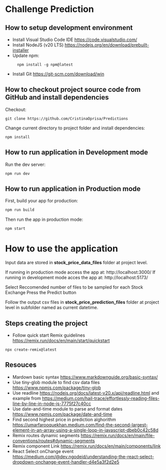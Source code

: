 # Challenge Prediction

## How to setup development environment
  - Install Visual Studio Code IDE https://code.visualstudio.com/
  - Install NodeJS (v20 LTS) https://nodejs.org/en/download/prebuilt-installer
  - Update npm:
    ```
      npm install -g npm@latest
    ```
  - Install Git https://git-scm.com/download/win

## How to checkout project source code from GitHub and install dependencies

  Checkout:
  ```shellscript
  git clone https://github.com/CristinaOprisa/Predictions
  ```

  Change current directory to project folder and install dependencies:
  ```shellscript
  npm install
  ```

## How to run application in Development mode

Run the dev server:

```shellscript
npm run dev
```

## How to run application in Production mode

First, build your app for production:

```sh
npm run build
```

Then run the app in production mode:

```sh
npm start
```

# How to use the application

  Input data are stored in **stock_price_data_files** folder at project level.

  If running in production mode access the app at: http://localhost:3000/
  If running in development mode acces the app at: http://localhost:5173/

  Select Reccomended number of files to be sampled for each Stock Exchange
  Press the Predict button

  Follow the output csv files in **stock_price_prediction_files** folder at project level in subfolder named as current datetime.


## Steps creating the project
  - Follow quick start Remix guidelines https://remix.run/docs/en/main/start/quickstart
  ```
  npx create-remix@latest
  ```

## Resouces
  - Mardown basic syntax https://www.markdownguide.org/basic-syntax/
  - Use tiny-glob module to find csv data files https://www.npmjs.com/package/tiny-glob
  - Use readline https://nodejs.org/docs/latest-v20.x/api/readline.html and example from https://medium.com/hail-trace/effortlessly-reading-files-line-by-line-in-node-js-7775f27c40cc
  - Use date-and-time
 module to parse and format dates https://www.npmjs.com/package/date-and-time
 - Find second highest price in prediction alghorithm https://umarfarooquekhan.medium.com/find-the-second-largest-element-in-an-array-using-a-single-loop-in-javascript-dbeb0c42c58d
 - Remix routes dynamic segments https://remix.run/docs/en/main/file-conventions/routes#dynamic-segments
 - Remix component Link https://remix.run/docs/en/main/components/link
 - React Select onChange event https://medium.com/@dev.ngodeid/understanding-the-react-select-dropdown-onchange-event-handler-d4e5a3f2d2e5


